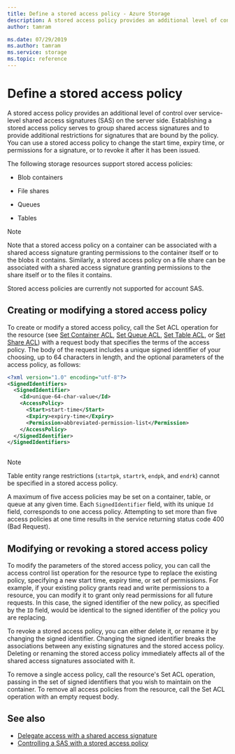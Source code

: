 ```yaml
---
title: Define a stored access policy - Azure Storage
description: A stored access policy provides an additional level of control over service-level shared access signatures (SAS) on the server side. You can use a stored access policy to change the start time, expiry time, or permissions for a signature, or to revoke it after it has been issued.
author: tamram

ms.date: 07/29/2019
ms.author: tamram
ms.service: storage
ms.topic: reference
---
```


# Define a stored access policy

A stored access policy provides an additional level of control over service-level shared access signatures (SAS) on the server side. Establishing a stored access policy serves to group shared access signatures and to provide additional restrictions for signatures that are bound by the policy. You can use a stored access policy to change the start time, expiry time, or permissions for a signature, or to revoke it after it has been issued.  
  
 The following storage resources support stored access policies:  
  
- Blob containers  
  
- File shares  
  
- Queues  
  
- Tables  
  
> [!NOTE]
> Note that a stored access policy on a container can be associated with a shared access signature granting permissions to the container itself or to the blobs it contains. Similarly, a stored access policy on a file share can be associated with a shared access signature granting permissions to the share itself or to the files it contains.  
>
> Stored access policies are currently not supported for account SAS.  
  
## Creating or modifying a stored access policy
  
To create or modify a stored access policy, call the Set ACL operation for the resource (see [Set Container ACL](Set-Container-ACL.md), [Set Queue ACL](Set-Queue-ACL.md), [Set Table ACL](Set-Table-ACL.md), or [Set Share ACL](Set-Share-ACL.md)) with a request body that specifies the terms of the access policy. The body of the request includes a unique signed identifier of your choosing, up to 64 characters in length, and the optional parameters of the access policy, as follows:  
  
```xml  
<?xml version="1.0" encoding="utf-8"?>  
<SignedIdentifiers>  
  <SignedIdentifier>   
    <Id>unique-64-char-value</Id>  
    <AccessPolicy>  
      <Start>start-time</Start>  
      <Expiry>expiry-time</Expiry>  
      <Permission>abbreviated-permission-list</Permission>  
    </AccessPolicy>  
  </SignedIdentifier>  
</SignedIdentifiers>  
 
```  
  
> [!NOTE]
> Table entity range restrictions (`startpk`, `startrk`, `endpk`, and `endrk`) cannot be specified in a stored access policy.  
  
A maximum of five access policies may be set on a container, table, or queue at any given time. Each `SignedIdentifier` field, with its unique `Id` field, corresponds to one access policy. Attempting to set more than five access policies at one time results in the service returning status code 400 (Bad Request).  
  
## Modifying or revoking a stored access policy

To modify the parameters of the stored access policy, you can call the access control list operation for the resource type to replace the existing policy, specifying a new start time, expiry time, or set of permissions. For example, if your existing policy grants read and write permissions to a resource, you can modify it to grant only read permissions for all future requests. In this case, the signed identifier of the new policy, as specified by the `ID` field, would be identical to the signed identifier of the policy you are replacing.  

To revoke a stored access policy, you can either delete it, or rename it by changing the signed identifier. Changing the signed identifier breaks the associations between any existing signatures and the stored access policy. Deleting or renaming the stored access policy immediately affects all of the shared access signatures associated with it.  

To remove a single access policy, call the resource's Set ACL operation, passing in the set of signed identifiers that you wish to maintain on the container. To remove all access policies from the resource, call the Set ACL operation with an empty request body.  
  
## See also  

* [Delegate access with a shared access signature](delegate-access-with-shared-access-signature.md)
* [Controlling a SAS with a stored access policy](/azure/storage/storage-dotnet-shared-access-signature-part-1#controlling-a-sas-with-a-stored-access-policy)